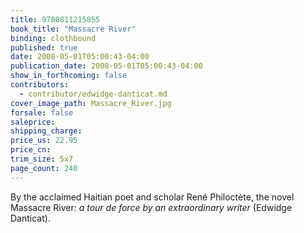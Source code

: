 ```yaml
---
title: 9780811215855
book_title: "Massacre River"
binding: clothbound
published: true
date: 2008-05-01T05:00:43-04:00
publication_date: 2008-05-01T05:00:43-04:00
show_in_forthcoming: false
contributors:
  - contributor/edwidge-danticat.md
cover_image_path: Massacre_River.jpg
forsale: false
saleprice:
shipping_charge:
price_us: 22.95
price_cn:
trim_size: 5x7
page_count: 240
---
```

By the acclaimed Haitian poet and scholar René Philoctète, the novel Massacre River: _a tour de force by an extraordinary writer_ (Edwidge Danticat).

